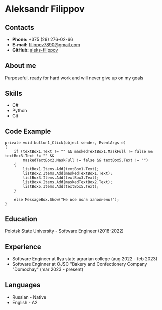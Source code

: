 # Aleksandr Filippov

## Contacts
* **Phone:** +375 (29) 276-02-66
* **E-mail:** filippov7890@gmail.com
* **GitHub:** [aleks-filippov](https://github.com/aleks-filippov)

## About me
Purposeful, ready for hard work and will never give up on my goals

## Skills
* C#
* Python
* Git

## Code Example
```
private void button1_Click(object sender, EventArgs e)
{
    if (textBox1.Text != "" && maskedTextBox1.MaskFull != false && textBox3.Text != "" && 
        maskedTextBox2.MaskFull != false && textBox5.Text != "")
    {
        listBox1.Items.Add(textBox1.Text);
        listBox2.Items.Add(maskedTextBox1.Text);
        listBox3.Items.Add(textBox3.Text);
        listBox4.Items.Add(maskedTextBox2.Text);
        listBox5.Items.Add(textBox5.Text);
    }

    else MessageBox.Show("Не все поля заполнены!");
}
```

## Education
Polotsk State University - Software Engineer (2018-2022)

## Experience
* Software Engineer at Ilya state agrarian college (aug 2022 - feb 2023) 
* Software Enginner at OJSC "Bakery and Confectionery Company "Domochay" (mar 2023 - present)

## Languages
* Russian - Native
* English - A2

